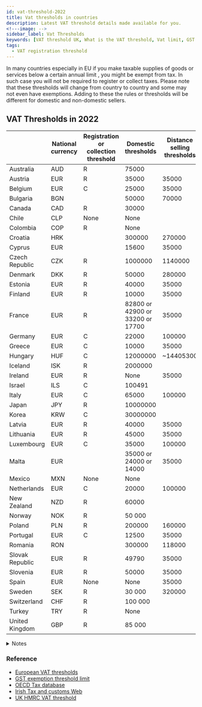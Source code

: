 ```yaml
---
id: vat-threshold-2022
title: Vat thresholds in countries
description: Latest VAT threshold details made available for you. 
<!---image: -->
sidebar_label: Vat Thresholds
keywords: [VAT threshold UK, What is the VAT threshold, Vat limit, GST limit, vat registration threshold]
tags:
  - VAT registration threshold
---
```

In many countries especially in EU if you make taxable supplies of goods or services below a certain annual limit , you might be exempt from tax. In such case you will not be required to register or collect taxes. Please note that these thresholds will change from country to country and some may not even have exemptions. Adding to these the rules or thresholds will be different for domestic and non-domestic sellers.

## VAT Thresholds in 2022

||National currency|Registration or collection threshold|Domestic thresholds|Distance selling thresholds|Voluntary registration or collection|Minimum registration period|
|--|--|--|--|--|--|--|
|Australia|AUD|R|75000||Yes|1 year|
|Austria|EUR|R|35000|35000|Yes|5 years|
|Belgium|EUR|C|25000|35000|Yes|None|
|Bulgaria|BGN||50000|70000|||
|Canada|CAD|R|30000||Yes|1 year|
|Chile|CLP|None|None||||
|Colombia|COP|R|None||Yes||
|Croatia|HRK||300000|270000|||
|Cyprus|EUR||15600|35000|||
|Czech Republic|CZK|R|1000000|1140000|Yes|1 year|
|Denmark|DKK|R|50000|280000|Yes|2 years|
|Estonia|EUR|R|40000|35000|Yes|None|
|Finland|EUR|R|10000|35000|Yes|None|
|France|EUR|R|82800 or 42900 or 33200 or 17700|35000|Yes|2 years|
|Germany|EUR|C|22000|100000|Yes|5 years|
|Greece|EUR|C|10000|35000|Yes|1 year|
|Hungary|HUF|C|12000000|~14405300|Yes|1 year|
|Iceland|ISK|R|2000000||Yes|None|
|Ireland|EUR|R|None|35000|Yes|None|
|Israel|ILS|C|100491||No|None|
|Italy|EUR|C|65000|100000|Yes|None|
|Japan|JPY|R|10000000||Yes|2 years|
|Korea|KRW|C|30000000||No|None|
|Latvia|EUR|R|40000|35000|Yes|None|
|Lithuania|EUR|R|45000|35000|Yes|None|
|Luxembourg|EUR|C|35000|100000|Yes|None|
|Malta|EUR||35000 or 24000 or 14000|35000|||
|Mexico|MXN|None|None||||
|Netherlands|EUR|C|20000|100000|Yes|3 years|
|New Zealand|NZD|R|60000||Yes|None|
|Norway|NOK|R|50 000||Yes|2 years|
|Poland|PLN|R|200000|160000|Yes|None|
|Portugal|EUR|C|12500|35000|Yes|5 years|
|Romania|RON||300000|118000|||
|Slovak Republic|EUR|R|49790|35000|Yes|1 year|
|Slovenia|EUR|R|50000|35000|Yes|5 years|
|Spain|EUR|None|None|35000|||
|Sweden|SEK|R|30 000|320000|Yes|3 years|
|Switzerland|CHF|R|100 000||Yes|1 year|
|Turkey|TRY|R|None||||
|United Kingdom|GBP|R|85 000||Yes|None|

<details>
  <summary>Notes</summary>
  
  ### Things to Note
  <p>
  - Australia. For taxi drivers, including chauffeur driven limousines, hire cars and sharing economy ride-share services, there is no registration threshold. The applicable registration threshold to not-for-profit organisations is AUD 150 000.
  </p>
  <p>- Belgium. The registration threshold for Belgium does not apply to several sectors: real estate; hotels and restaurants; sale of used and waste materials. A number of specific supplies are also excluded from the application of the threshold: several supplies of new real estate, supplies of certain products subject to excise duties and undeclared and illicit activities			
  </p>
<p>- Canada. The registration threshold does not apply to certain selected listed financial institutions; non-residents who enter Canada to make taxable supplies of admissions to a place of amusement, a seminar, an activity or an event; and persons who carry on a taxi or limousine business (which include a commercial ride-sharing business). These persons are required to register for and collect GST/HST. An alternative threshold applies to charities and public institutions. A charity or public institution is not required to register if either its revenue from worldwide taxable supplies is CAD 50 000 or less in a calendar quarter and over the last four consecutive calendar quarters, or its gross revenue in either of its two preceding fiscal years is CAD 250 000 or less		
  </p>
<p>- Chile. All taxpayers are required to register and obtain a taxpayer’s identification number. However, small businesses, craftsmen and small service providers may be eligible for a special simplified regime according to which they account, for output VAT purposes, a monthly fixed amount based on an average level of earnings. This special regime has to be calculated by taking into account the earnings from the last 12 months and there is a threshold of 20 Monthly Tax Units (CLP 1 019 560 - USD 1 434). This simplified tax regime does not apply to legal entities but to individuals only. This system must be adopted for at least for 12 months after which the taxpayer can return back to the ordinary regime				
  </p>
* **Colombia**. For an individual to be considered “non-responsible” its gross income of the current or immediately preceding fiscal year must be below 3.500 TVU and also comply with other requirements set forth in section 437 of the Colombian Tax Code. The VAT exemption threshold is mentioned in Tax Value Units ("Unidad de Valor Tributario" - TVU). The VAT exemption threshold is 3.500 TVU and the value of the TVU in Colombian Pesos (COP) is set every year by decree; the value for 1 TVU is COP 36.308 for fiscal year 2021. The VAT registration threshold for individuals is therefore 3.500 x 36.308 = 127.078.000 COP. There is no VAT registration thresholds for incorporated businesses.									
* **Czech Republic**. A taxable person that is not established in the Czech Republic should register immediately once he starts to provide any taxable supply within the territory of the country, except for supplies being subject to the reverse charge mechanism or to the mini one-stop shop (MOSS)					
* **Denmark**. A higher threshold of DKK 170 000 (EUR 22 840) applies to the blind, and a threshold of DKK 300 000 (EUR 40 300) applies to the first sale of works of art by their creator or his successors in title. For the purposes of the latter exemption, the threshold of DKK 300 000 must not have been exceeded in the current or preceding year									
* **Finland**. Where a business has exceeded the registration threshold of EUR 10 000, it must register and is subject to VAT, but a graduated relief is available until they reach a second threshold of EUR 30 000. On 1 January 2021, the registration threshold will be increased to EUR 15 000									
* **France**. The VAT relief applies to businesses whose annual turnover does not exceed EUR 85 800 or when their turnover does has not exceeded EUR 94 300 the preceding calendar year (when the turnover has not exceeded EUR 85 800 the penultimate year). For supplies of services (except hotel accommodation and food and drink in restaurants), the annual turnover must not exceed EUR 34 400 or EUR 36 500 the preceding calendar year (when the turnover has not exceeded EUR 34 400 the penultimate year). For lawyers (in the furtherance of their regulated business), writers and artists, the turnover must not exceed EUR 44 500 (the threshold is EUR 18 300 for their supplies outside the normal framework of their affairs). Experimentally, for a period of five years, a specific threshold of EUR 100000 has been implemented in Guadeloupe, Martinique and La Réunion									
* **Germany**. Taxpayers are relieved from VAT obligations if their annual turnover does not exceed EUR 22 000 and their expected turnover for the current calendar year will not exceed EUR 50 000									
* **Greece**. If the annual turnover from taxable supplies is less than EUR 10 000, the business can voluntarily enter the Special Scheme for small businesses under which no VAT is collected. New businesses may also enter the Special Scheme upon registration. Farmers under the flat-rate scheme are not eligible to enter the Special Scheme for small businesses. Small businesses that have entered the Special Scheme will be obliged to enter the “normal” scheme and collect VAT from the moment they perform a taxable supply on account of which they exceed the threshold (and for the full value of that supply). In case the administrative period is less than a year, then the value of the taxable supplies for the purpose of determining whether the business may enter the Special Scheme during the next year is calculated on a proportional basis									
* **Ireland**. The general turnover threshold for the supply of goods is EUR 75 000. Persons supplying goods liable at the reduced or standard rates which they have manufactured or produced from zero-rated materials must however register if their turnover is EUR 37 500 or more. The general turnover threshold for the supply of services is EUR 37 500. For persons supplying both goods and services where 90% or more of the turnover is derived from supplies of goods (other than of the kind referred to in the previous sentence) are subject to the threshold for the supply of goods applies									
* **Israel**. Self-employed persons with annual revenue below NIS 100 491 are considered "Exempt Dealers". Some professions are not allowed to be Exempt Dealers: agronomist, architect, technician, private investigator, rabbinical attorney, dental technician, organizational consultant, management consultant, scientific consultant, economist, engineer, surveyor, bookkeeper, translator, insurance agent, lawyer, accountant or appraiser, chemical or medical laboratory owner, artistes, various others in show business, doctor, psychologist, physiotherapist, veterinary surgeon, dentist, driving school owner, school owner, real estate agent or dealer									
* **Italy**. The micro-sized taxpayers’ scheme (“Regime forfetario”) applies to individual businesses if, in the previous year, they earned revenues or received remuneration, calculated per year, not exceeding EUR 65 000 (in addition, the gross expenses for employees must not exceed EUR 20 000). The regime does not apply to persons who are members of partnerships, professional associations or SRLs (limited liability companies) and are subject to the "regime di trasparenza" for income tax; persons who carry out sale of buildings or land or intra-EU supplies of new cars and trucks. Are also excluded, foreign businesses not established in Italy, except for those that are established in one of the EU Member States, or in a State party of the European Economic Area, and produce in Italy at least 75 percent of their total revenue									
* **Japan**. Domestic and foreign businesses (both companies and individuals) whose taxable sales in Japan are less than 10 million yen, as well as new businesses of up to 2 years (except for the subsidiary of a certain large corporation) are exempt from JCT return. Exempted businesses can opt to be liable for Consumption Tax, in which case they shall remain liable for at least two years									
* **Luxembourg**. Taxpayers established in Luxembourg are entitled to opt for the special scheme; the exemption only applies to goods and services supplied in Luxembourg. Taxpayers can opt out of the special scheme but have then to apply the normal VAT rules for at least five years									
* **Netherlands**. The special scheme for small businesses applies to all businesses, irrespective of their legal form and including corporate businesses (e.g. foundations, private and limited companies)									
* **Norway**. The higher threshold of NOK 3 000 000 applies for admission to sporting events. The higher threshold of NOK 140 000 applies to charitable institutions and organisations									
* **Poland**. The registration threshold does not apply to taxpayers supplying (a) certain types of silver, gold, platinum, knives, cutlery, jewellery, non-hazardous metal waste, museum collections and coins; (b) goods subject to excise duty with a number of exceptions; (c) certain buildings, structures and their parts; (d) building land; (e) new means of transport. The threshold does also not apply to taxpayers supplying (a) legal services; (b) consulting and expert services with certain exceptions; (c) jeweller services and taxpayers not established in Poland. Supplies of certain goods bought remotely (e.g. online) such as computers, electrical household appliances, cosmetics, toilet preparations and parts and accessories to cars and motorcycles are excluded from the exemption									
* **Portugal**. The collection threshold does not apply to commercial legal entities.									
* **Sweden**. The threshold does not apply to taxable persons not established in Sweden, taxable persons voluntarily registered for VAT for rental of immovable property, trade with investment gold and artists									
* **Switzerland**. The thresholds refer to the worldwide turnover. The higher threshold of CHF 150 000 applies to not-for-profit sports and cultural associations and to public interest institutions									
* **Turkey**. Certain small individual taxpayers who are exempt from Individual Income Tax are also exempt from VAT									
</details>


### Reference
* [European VAT thresholds](https://taxation-customs.ec.europa.eu/system/files/2021-02/vat_in_ec_annexi.pdf)
* [GST exemption threshold limit](https://www.cbic.gov.in/resources//htdocs-cbec/press-release/Press_Release_07032019.pdf)
* [OECD Tax database](https://www.oecd.org/tax/consumption/vat-gst-annual-turnover-concessions-ctt-trends.xlsx)
* [Irish Tax and customs Web](https://www.revenue.ie/en/vat/vat-registration/who-should-register-for-vat/what-are-the-vat-thresholds.aspx)
* [UK HMRC VAT threshold](https://www.gov.uk/how-vat-works)
